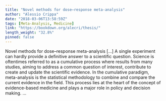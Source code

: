```yaml
---
title: "Novel methods for dose–response meta-analysis"
author: "Alessio Crippa"
date: "2018-03-06T13:58:59Z"
tags: [Meta-Analysis, Medicine]
link: "https://bookdown.org/alecri/thesis/"
length_weight: "32.8%"
pinned: false
---
```


Novel methods for dose–response meta-analysis [...] A single experiment can hardly provide a definitive answer to a scientific question. Science is oftentimes referred to as a cumulative process where results from many studies, aiming to address a common question of interest, contribute to create and update the scientific evidence. In the cumulative paradigm, meta-analysis is the statistical methodology to combine and compare the current evidence in the field. This process lies at the heart of the concept of evidence-based medicine and plays a major role in policy and decision making. ...
